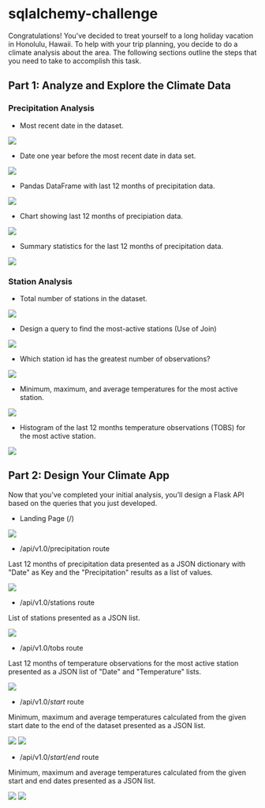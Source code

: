 # sqlalchemy-challenge

Congratulations! You've decided to treat yourself to a long holiday vacation in Honolulu, Hawaii. To help with your trip planning, you decide to do a climate analysis about the area. The following sections outline the steps that you need to take to accomplish this task.

## Part 1: Analyze and Explore the Climate Data

### Precipitation Analysis

- Most recent date in the dataset.

![](SurfsUp/Pics/1.png)

- Date one year before the most recent date in data set.

![](SurfsUp/Pics/2.png)

- Pandas DataFrame with last 12 months of precipitation data.

![](SurfsUp/Pics/3.png)

- Chart showing last 12 months of precipiation data.

![](SurfsUp/Pics/4.png)

- Summary statistics for the last 12 months of precipitation data.

![](SurfsUp/Pics/5.png)

### Station Analysis

- Total number of stations in the dataset.

![](SurfsUp/Pics/6.png)

- Design a query to find the most-active stations (Use of Join)

![](SurfsUp/Pics/7.png)

- Which station id has the greatest number of observations?

![](SurfsUp/Pics/8.png)

- Minimum, maximum, and average temperatures for the most active station.

![](SurfsUp/Pics/9.png)

- Histogram of the last 12 months temperature observations (TOBS) for the most active station.

![](SurfsUp/Pics/10.png)

## Part 2: Design Your Climate App

Now that you’ve completed your initial analysis, you’ll design a Flask API based on the queries that you just developed.

- Landing Page (/)

![](SurfsUp/Pics/11.png)

- /api/v1.0/precipitation route

Last 12 months of precipitation data presented as a JSON dictionary with "Date" as Key and the "Precipitation" results as a list of values.

![](SurfsUp/Pics/12.png)

- /api/v1.0/stations route

List of stations presented as a JSON list.

![](SurfsUp/Pics/13.png)

- /api/v1.0/tobs route

Last 12 months of temperature observations for the most active station presented as a JSON list of "Date" and "Temperature" lists.

![](SurfsUp/Pics/14.png)

- /api/v1.0/*start* route

Minimum, maximum and average temperatures calculated from the given start date to the end of the dataset presented as a JSON list.

![](SurfsUp/Pics/15.png)
![](SurfsUp/Pics/16.png)

- /api/v1.0/*start*/*end* route

Minimum, maximum and average temperatures calculated from the given start and end dates presented as a JSON list.

![](SurfsUp/Pics/17.png)
![](SurfsUp/Pics/18.png)